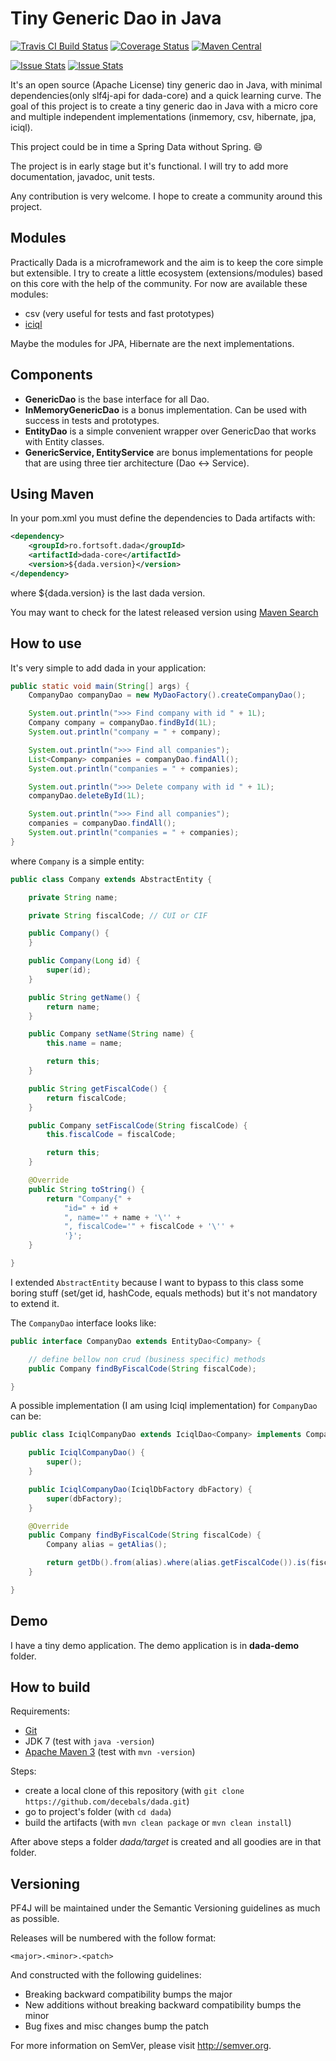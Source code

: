 Tiny Generic Dao in Java
=====================

[![Travis CI Build Status](https://travis-ci.org/decebals/dada.png)](https://travis-ci.org/decebals/dada)
[![Coverage Status](https://coveralls.io/repos/decebals/dada/badge.svg?branch=master&service=github)](https://coveralls.io/github/decebals/dada?branch=master)
[![Maven Central](http://img.shields.io/maven-central/v/ro.dada/dada.svg)](http://search.maven.org/#search|ga|1|ro.fortsoft.dada)

[![Issue Stats](http://www.issuestats.com/github/decebals/dada/badge/issue?style=flat)](http://www.issuestats.com/github/decebals/dada)
[![Issue Stats](http://www.issuestats.com/github/decebals/dada/badge/pr?style=flat)](http://www.issuestats.com/github/decebals/dada)


It's an open source (Apache License) tiny generic dao in Java, with minimal dependencies(only slf4j-api for dada-core) and a quick learning curve.
The goal of this project is to create a tiny generic dao in Java with a micro core and multiple independent implementations (inmemory, csv, hibernate, jpa, iciql).

This project could be in time a Spring Data without Spring. :smile:

The project is in early stage but it's functional. I will try to add more documentation, javadoc, unit tests.

Any contribution is very welcome. I hope to create a community around this project.

Modules
-------------------
Practically Dada is a microframework and the aim is to keep the core simple but extensible. I try to create a little ecosystem (extensions/modules) based on this core with the help of the community.
For now are available these modules:
- csv (very useful for tests and fast prototypes)
- [iciql](http://iciql.com)

Maybe the modules for JPA, Hibernate are the next implementations.

Components
-------------------
- **GenericDao** is the base interface for all Dao.
- **InMemoryGenericDao** is a bonus implementation. Can be used with success in tests and prototypes.
- **EntityDao** is a simple convenient wrapper over GenericDao that works with Entity classes.
- **GenericService, EntityService** are bonus implementations for people that are using three tier architecture (Dao <-> Service).

Using Maven
-------------------
In your pom.xml you must define the dependencies to Dada artifacts with:

```xml
<dependency>
    <groupId>ro.fortsoft.dada</groupId>
    <artifactId>dada-core</artifactId>
    <version>${dada.version}</version>
</dependency>
```

where ${dada.version} is the last dada version.

You may want to check for the latest released version using [Maven Search](http://search.maven.org/#search%7Cga%7C1%7Cdada)

How to use
-------------------
It's very simple to add dada in your application:

```java
public static void main(String[] args) {
    CompanyDao companyDao = new MyDaoFactory().createCompanyDao();

    System.out.println(">>> Find company with id " + 1L);
    Company company = companyDao.findById(1L);
    System.out.println("company = " + company);

    System.out.println(">>> Find all companies");
    List<Company> companies = companyDao.findAll();
    System.out.println("companies = " + companies);

    System.out.println(">>> Delete company with id " + 1L);
    companyDao.deleteById(1L);

    System.out.println(">>> Find all companies");
    companies = companyDao.findAll();
    System.out.println("companies = " + companies);
}
```

where `Company` is a simple entity:

```java
public class Company extends AbstractEntity {

    private String name;

    private String fiscalCode; // CUI or CIF

    public Company() {
    }

    public Company(Long id) {
        super(id);
    }

    public String getName() {
        return name;
    }

    public Company setName(String name) {
        this.name = name;

        return this;
    }

    public String getFiscalCode() {
        return fiscalCode;
    }

    public Company setFiscalCode(String fiscalCode) {
        this.fiscalCode = fiscalCode;

        return this;
    }

    @Override
    public String toString() {
        return "Company{" +
            "id=" + id +
            ", name='" + name + '\'' +
            ", fiscalCode='" + fiscalCode + '\'' +
            '}';
    }

}
```

I extended `AbstractEntity` because I want to bypass to this class some boring stuff (set/get id, hashCode, equals methods) but it's not mandatory to extend it.

The `CompanyDao` interface looks like:

```java
public interface CompanyDao extends EntityDao<Company> {

    // define bellow non crud (business specific) methods
    public Company findByFiscalCode(String fiscalCode);

}
```

A possible implementation (I am using Iciql implementation) for `CompanyDao` can be:

```java
public class IciqlCompanyDao extends IciqlDao<Company> implements CompanyDao {

    public IciqlCompanyDao() {
        super();
    }

    public IciqlCompanyDao(IciqlDbFactory dbFactory) {
        super(dbFactory);
    }

    @Override
    public Company findByFiscalCode(String fiscalCode) {
        Company alias = getAlias();

        return getDb().from(alias).where(alias.getFiscalCode()).is(fiscalCode).selectFirst();
    }

}
```

Demo
-------------------
I have a tiny demo application. The demo application is in __dada-demo__ folder.

How to build
-------------------
Requirements:
- [Git](http://git-scm.com/)
- JDK 7 (test with `java -version`)
- [Apache Maven 3](http://maven.apache.org/) (test with `mvn -version`)

Steps:
- create a local clone of this repository (with `git clone https://github.com/decebals/dada.git`)
- go to project's folder (with `cd dada`)
- build the artifacts (with `mvn clean package` or `mvn clean install`)

After above steps a folder _dada/target_ is created and all goodies are in that folder.

Versioning
------------
PF4J will be maintained under the Semantic Versioning guidelines as much as possible.

Releases will be numbered with the follow format:

`<major>.<minor>.<patch>`

And constructed with the following guidelines:

* Breaking backward compatibility bumps the major
* New additions without breaking backward compatibility bumps the minor
* Bug fixes and misc changes bump the patch

For more information on SemVer, please visit http://semver.org.
